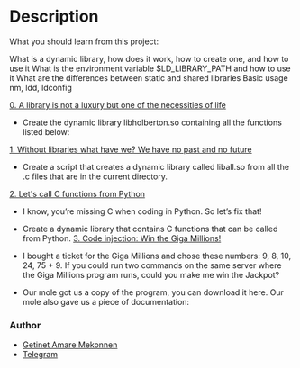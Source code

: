 # Description
What you should learn from this project:

What is a dynamic library, how does it work, how to create one, and how to use it What is the environment variable $LD_LIBRARY_PATH and how to use it What are the differences between static and shared libraries Basic usage nm, ldd, ldconfig

[0. A library is not a luxury but one of the necessities of life](https://github.com/getinet1221/alx-low_level_programming/blob/master/0x18-dynamic_libraries/libdynamic.so)

- Create the dynamic library libholberton.so containing all the functions listed below:

[1. Without libraries what have we? We have no past and no future](https://github.com/getinet1221/alx-low_level_programming/blob/master/0x18-dynamic_libraries/libdynamic.so)

- Create a script that creates a dynamic library called liball.so from all the .c files that are in the current directory.

[2. Let's call C functions from Python](https://github.com/getinet1221/alx-low_level_programming/blob/master/0x18-dynamic_libraries/100-operations.so)
- I know, you’re missing C when coding in Python. So let’s fix that!
- Create a dynamic library that contains C functions that can be called from Python. 
[3. Code injection: Win the Giga Millions!](https://github.com/getinet1221/alx-low_level_programming/blob/master/0x18-dynamic_libraries/101-make_me_win.sh)

- I bought a ticket for the Giga Millions and chose these numbers: 9, 8, 10, 24, 75 + 9. If you could run two commands on the same server where the Giga Millions program runs, could you make me win the Jackpot?

- Our mole got us a copy of the program, you can download it here. Our mole also gave us a piece of documentation:
### Author
- [Getinet Amare Mekonnen](https://www.github.com/getinet1221)
- [Telegram](https://t.me/gama2112)
